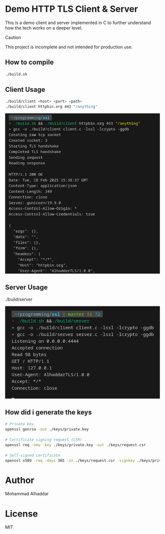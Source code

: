 # Demo HTTP TLS Client & Server
This is a demo client and server implemented in C to further understand how the tech works on a deeper level.

> [!CAUTION]
> This project is incomplete and not intended for production use.

## How to compile
```sh
./build.sh
```

## Client Usage
```sh
./build/client <host> <port> <path>
./build/client httpbin.org 443 "/anything"
```

![client output](./assets/client_output.png)

## Server Usage
./build/server

![server output](./assets/server_output.png)

## How did i generate the keys
```sh
# Private key
openssl genrsa -out ./keys/private.key

# Certificate signing request (CSR)
openssl req -new -key ./keys/private.key -out ./keys/request.csr

# Self-signed certificate
openssl x509 -req -days 365 -in ./keys/request.csr -signkey ./keys/private.key -out ./keys/certificate.crt
```

# Author
Mohammad Alhaddar

# License
MIT